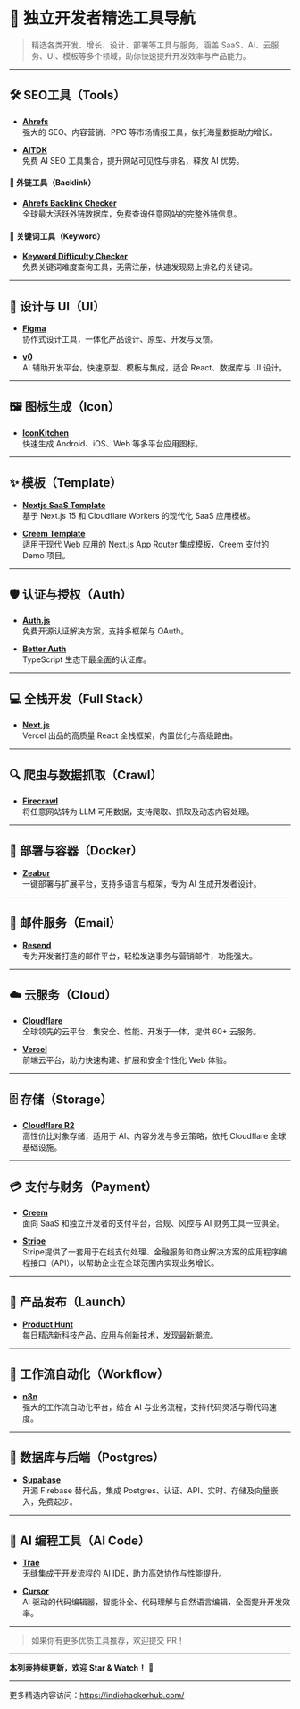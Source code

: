 # 🚀 独立开发者精选工具导航

> 精选各类开发、增长、设计、部署等工具与服务，涵盖 SaaS、AI、云服务、UI、模板等多个领域，助你快速提升开发效率与产品能力。

---

## 🛠️ SEO工具（Tools）

- [**Ahrefs**](https://ahrefs.com/)  
  强大的 SEO、内容营销、PPC 等市场情报工具，依托海量数据助力增长。

- [**AITDK**](https://aitdk.com/)  
  免费 AI SEO 工具集合，提升网站可见性与排名，释放 AI 优势。

#### 🔗 外链工具（Backlink）

- [**Ahrefs Backlink Checker**](https://ahrefs.com/backlink-checker)  
  全球最大活跃外链数据库，免费查询任意网站的完整外链信息。

#### 🔑 关键词工具（Keyword）

- [**Keyword Difficulty Checker**](https://ahrefs.com/keyword-difficulty)  
  免费关键词难度查询工具，无需注册，快速发现易上排名的关键词。

---

## 🎨 设计与 UI（UI）

- [**Figma**](https://www.figma.com/)  
  协作式设计工具，一体化产品设计、原型、开发与反馈。

- [**v0**](https://v0.dev/)  
  AI 辅助开发平台，快速原型、模板与集成，适合 React、数据库与 UI 设计。

---

## 🖼️ 图标生成（Icon）

- [**IconKitchen**](https://icon.kitchen/)  
  快速生成 Android、iOS、Web 等多平台应用图标。

---

## ✨ 模板（Template）

- [**Nextjs SaaS Template**](https://github.com/LubomirGeorgiev/cloudflare-workers-nextjs-saas-template)  
  基于 Next.js 15 和 Cloudflare Workers 的现代化 SaaS 应用模板。

- [**Creem Template**](https://github.com/armitage-labs/creem-template)  
  适用于现代 Web 应用的 Next.js App Router 集成模板，Creem 支付的 Demo 项目。

---

## 🛡️ 认证与授权（Auth）

- [**Auth.js**](https://authjs.dev/)  
  免费开源认证解决方案，支持多框架与 OAuth。

- [**Better Auth**](https://www.better-auth.com/)  
  TypeScript 生态下最全面的认证库。

---

## 💻 全栈开发（Full Stack）

- [**Next.js**](https://nextjs.org)  
  Vercel 出品的高质量 React 全栈框架，内置优化与高级路由。

---

## 🔍 爬虫与数据抓取（Crawl）

- [**Firecrawl**](https://www.firecrawl.dev/)  
  将任意网站转为 LLM 可用数据，支持爬取、抓取及动态内容处理。

---

## 🐳 部署与容器（Docker）

- [**Zeabur**](https://zeabur.com/)  
  一键部署与扩展平台，支持多语言与框架，专为 AI 生成开发者设计。

---

## 📧 邮件服务（Email）

- [**Resend**](https://resend.com/)  
  专为开发者打造的邮件平台，轻松发送事务与营销邮件，功能强大。

---

## ☁️ 云服务（Cloud）

- [**Cloudflare**](https://www.cloudflare.com)  
  全球领先的云平台，集安全、性能、开发于一体，提供 60+ 云服务。

- [**Vercel**](https://vercel.com)  
  前端云平台，助力快速构建、扩展和安全个性化 Web 体验。

---

## 🗄️ 存储（Storage）

- [**Cloudflare R2**](https://www.cloudflare.com/developer-platform/products/r2/)  
  高性价比对象存储，适用于 AI、内容分发与多云策略，依托 Cloudflare 全球基础设施。

---

## 💳 支付与财务（Payment）

- [**Creem**](https://www.creem.io/)  
  面向 SaaS 和独立开发者的支付平台，合规、风控与 AI 财务工具一应俱全。

- [**Stripe**](https://stripe.com/)  
  Stripe提供了一套用于在线支付处理、金融服务和商业解决方案的应用程序编程接口（API），以帮助企业在全球范围内实现业务增长。

---

## 🚀 产品发布（Launch）

- [**Product Hunt**](https://www.producthunt.com/)  
  每日精选新科技产品、应用与创新技术，发现最新潮流。

---

## 🔄 工作流自动化（Workflow）

- [**n8n**](https://n8n.io/)  
  强大的工作流自动化平台，结合 AI 与业务流程，支持代码灵活与零代码速度。

---

## 🐘 数据库与后端（Postgres）

- [**Supabase**](https://supabase.com/)  
  开源 Firebase 替代品，集成 Postgres、认证、API、实时、存储及向量嵌入，免费起步。

---

## 🤖 AI 编程工具（AI Code）

- [**Trae**](https://trae.ai/)  
  无缝集成于开发流程的 AI IDE，助力高效协作与性能提升。

- [**Cursor**](https://www.cursor.com/)  
  AI 驱动的代码编辑器，智能补全、代码理解与自然语言编辑，全面提升开发效率。

---

> 如果你有更多优质工具推荐，欢迎提交 PR！

---

**本列表持续更新，欢迎 Star & Watch！** 🚀

---
更多精选内容访问：https://indiehackerhub.com/
